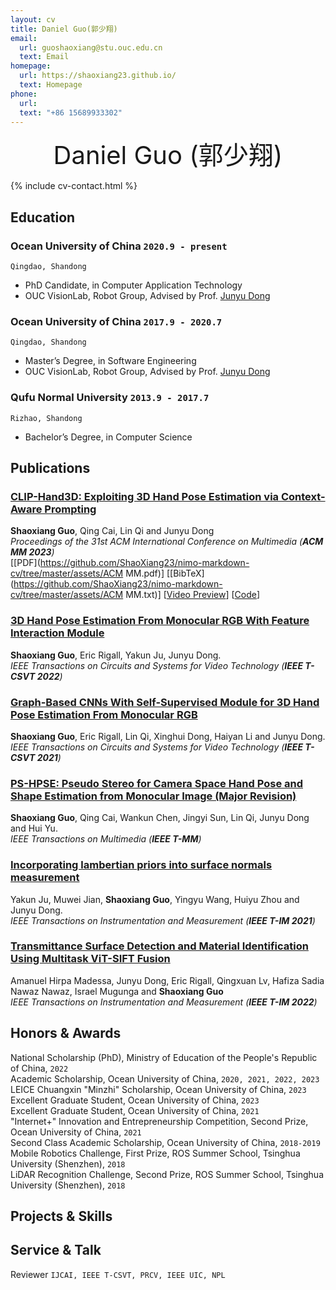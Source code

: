 ```yaml
---
layout: cv
title: Daniel Guo(郭少翔)
email:
  url: guoshaoxiang@stu.ouc.edu.cn
  text: Email
homepage:
  url: https://shaoxiang23.github.io/
  text: Homepage
phone:
  url:
  text: "+86 15689933302"
---
```



<div style="text-align: center;">
  <span style="font-size: 40px;">Daniel Guo (郭少翔)</span>
</div>

<!--
include contact information from the front matter
Supported arguments:
    - homepage: url, text
    - phone
    - email
-->

{% include cv-contact.html %}

## Education

### **Ocean University of China** `2020.9 - present`

```
Qingdao, Shandong
```

- PhD Candidate, in Computer Application Technology
- OUC VisionLab, Robot Group, Advised by Prof. [Junyu Dong](https://it.ouc.edu.cn/djy/main.htm)

### **Ocean University of China** `2017.9 - 2020.7`

```
Qingdao, Shandong
```

- Master’s Degree, in Software Engineering
- OUC VisionLab, Robot Group, Advised by Prof. [Junyu Dong](https://it.ouc.edu.cn/djy/main.htm)

### **Qufu Normal University** `2013.9 - 2017.7`

```
Rizhao, Shandong
```

- Bachelor’s Degree, in Computer Science

## Publications

### [**CLIP-Hand3D: Exploiting 3D Hand Pose Estimation via Context-Aware Prompting**](https://arxiv.org/pdf/2309.16140.pdf)
**Shaoxiang Guo**, Qing Cai, Lin Qi and Junyu Dong<br> 
_Proceedings of the 31st ACM International Conference on Multimedia (**ACM MM 2023**)_ <br>
[[PDF](https://github.com/ShaoXiang23/nimo-markdown-cv/tree/master/assets/ACM MM.pdf)]
[[BibTeX](https://github.com/ShaoXiang23/nimo-markdown-cv/tree/master/assets/ACM MM.txt)]
[[Video Preview](https://youtu.be/fMdHK9UrgQ4)]
[[Code](https://github.com/ShaoXiang23/CLIP_Hand_Demo)]

### [**3D Hand Pose Estimation From Monocular RGB With Feature Interaction Module**](https://ieeexplore.ieee.org/abstract/document/9680673)
**Shaoxiang Guo**, Eric Rigall, Yakun Ju, Junyu Dong.<br> 
_IEEE Transactions on Circuits and Systems for Video Technology (**IEEE T-CSVT 2022**)_ <br>
<!-- [[PDF](https://github.com/ShaoXiang23/nimo-markdown-cv/tree/master/assets/assets/ACM MM.pdf)]
[[BibTeX](https://github.com/ShaoXiang23/nimo-markdown-cv/tree/master/assets/assets/ACM MM.txt)]
[[Code](https://github.com/ShaoXiang23/CLIP_Hand_Demo)] -->

### [**Graph-Based CNNs With Self-Supervised Module for 3D Hand Pose Estimation From Monocular RGB**](https://ieeexplore.ieee.org/abstract/document/9123498)
**Shaoxiang Guo**, Eric Rigall, Lin Qi, Xinghui Dong, Haiyan Li and Junyu Dong.<br>
_IEEE Transactions on Circuits and Systems for Video Technology (**IEEE T-CSVT 2021**)_ <br>
<!-- [[PDF](https://github.com/ShaoXiang23/nimo-markdown-cv/tree/master/assets/assets/ACM MM.pdf)]
[[BibTeX](https://github.com/ShaoXiang23/nimo-markdown-cv/tree/master/assets/assets/ACM MM.txt)]
[[Code](https://github.com/ShaoXiang23/CLIP_Hand_Demo)] -->

### [**PS-HPSE: Pseudo Stereo for Camera Space Hand Pose and Shape Estimation from Monocular Image (Major Revision)**](https://arxiv.org/pdf/2309.16140.pdf)
**Shaoxiang Guo**, Qing Cai, Wankun Chen, Jingyi Sun, Lin Qi, Junyu Dong and Hui Yu.<br> 
_IEEE Transactions on Multimedia (**IEEE T-MM**)_ <br>
<!-- [[PDF](https://github.com/ShaoXiang23/nimo-markdown-cv/tree/master/assets/assets/ACM MM.pdf)]
[[BibTeX](https://github.com/ShaoXiang23/nimo-markdown-cv/tree/master/assets/assets/ACM MM.txt)]
[[Code](https://github.com/ShaoXiang23/CLIP_Hand_Demo)] -->

### [**Incorporating lambertian priors into surface normals measurement**](https://ieeexplore.ieee.org/abstract/document/9481150)
Yakun Ju, Muwei Jian, **Shaoxiang Guo**, Yingyu Wang, Huiyu Zhou and Junyu Dong.<br> 
_IEEE Transactions on Instrumentation and Measurement (**IEEE T-IM 2021**)_ <br>
<!-- [[PDF](https://github.com/ShaoXiang23/nimo-markdown-cv/tree/master/assets/assets/ACM MM.pdf)]
[[BibTeX](https://github.com/ShaoXiang23/nimo-markdown-cv/tree/master/assets/assets/ACM MM.txt)] -->

### [**Transmittance Surface Detection and Material Identification Using Multitask ViT-SIFT Fusion**](https://ieeexplore.ieee.org/abstract/document/9950355/)
Amanuel Hirpa Madessa, Junyu Dong, Eric Rigall, Qingxuan Lv, Hafiza Sadia Nawaz Nawaz, Israel Mugunga and **Shaoxiang Guo**<br> 
_IEEE Transactions on Instrumentation and Measurement (**IEEE T-IM 2022**)_ <br>
<!-- [[PDF](https://github.com/ShaoXiang23/nimo-markdown-cv/tree/master/assets/assets/ACM MM.pdf)]
[[BibTeX](https://github.com/ShaoXiang23/nimo-markdown-cv/tree/master/assets/assets/ACM MM.txt)] -->

## Honors & Awards

National Scholarship (PhD), Ministry of Education of the People's Republic of China, `2022`<br> 
Academic Scholarship, Ocean University of China, `2020, 2021, 2022, 2023`<br> 
LEICE Chuangxin "Minzhi" Scholarship, Ocean University of China, `2023`<br> 
Excellent Graduate Student, Ocean University of China, `2023`<br> 
Excellent Graduate Student, Ocean University of China, `2021`<br> 
"Internet+" Innovation and Entrepreneurship Competition, Second Prize, Ocean University of China, `2021`<br> 
Second Class Academic Scholarship, Ocean University of China, `2018-2019`<br> 
Mobile Robotics Challenge, First Prize, ROS Summer School, Tsinghua University (Shenzhen), `2018`<br> 
LiDAR Recognition Challenge, Second Prize, ROS Summer School, Tsinghua University (Shenzhen), `2018`<br> 

## Projects & Skills




## Service & Talk

Reviewer `IJCAI, IEEE T-CSVT, PRCV, IEEE UIC, NPL` <br>


<!-- ### Footer
Last updated: May 2013 -->

